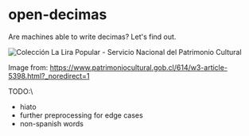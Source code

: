 # open-decimas

Are machines able to write decimas? Let's find out.

![Colección La Lira Popular - Servicio Nacional del Patrimonio Cultural](https://user-images.githubusercontent.com/61199264/103969615-34d3bf00-515e-11eb-8a62-e6c0fb96e760.png)

Image from: https://www.patrimoniocultural.gob.cl/614/w3-article-5398.html?_noredirect=1

TODO:\
- hiato
- further preprocessing for edge cases
- non-spanish words
